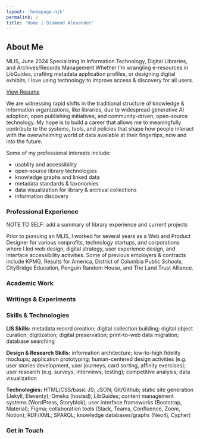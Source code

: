 ```yaml
---
layout: 'homepage.njk'
permalink: /
title: 'Home | Diamond Alexander'
---
```


## About Me

MLIS, June 2024
Specializing in Information Technology, Digital Libraries, and Archives/Records Management 
Whether I’m wrangling e-resources in LibGuides, crafting metadata application profiles, or designing digital exhibits, I love using technology to improve access & discovery for all users.

[View Resume](#)

We are witnessing rapid shifts in the traditional structure of knowledge & information organizations, like libraries, due to widespread generative AI adoption, open publishing initiatives, and community-driven, open-source technology. My hope is to build a career that allows me to meaningfully contribute to the systems, tools, and policies that shape how people interact with the overwhelming world of data available at their fingertips, now and into the future.

Some of my professional interests include:

- usablity and accessibility
- open-source library technologies
- knowledge graphs and linked data
- metadata standards & taxonomies
- data visualization for library & archival collections
- information discovery

### Professional Experience

NOTE TO SELF: add a summary of library experience and current projects

Prior to pursuing an MLIS, I worked for several years as a Web and Product Designer for various nonprofits, technology startups, and corporations where I led web design, digital strategy, user experience design, and interface accessibility activities. Some of previous employers & contracts include KPMG, Results for America, District of Columbia Public Schools, CityBridge Education, Penguin Random House, and The Land Trust Alliance.

### Academic Work

### Writings & Experiments

### Skills & Technologies

**LIS Skills:** metadata record creation; digital collection building; digital object curation; digitization; digital preservation; print-to-web data migration; database searching

**Design & Research Skills:** information architecture; low-to-high fidelity mockups; application prototyping; human-centered design activities (e.g. user stories development, user journeys, card sorting, affinity exercises); user research (e.g. surveys, interviews, testing); competitive analysis; data visualization

**Technologies:** HTML/CSS/basic JS; JSON; Git/Github; static site generation (Jekyll, Eleventy); Omeka (hosted); LibGuides; content management systems (WordPress, Storyblok); user interface frameworks (Bootstrap, Material); Figma; collaboration tools (Slack, Teams, Confluence, Zoom, Notion); RDF/XML; SPARQL; knowledge databases/graphs (Neo4j, Cypher)

### Get in Touch
